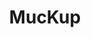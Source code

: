 ---
layout: "category-page"
title: "MucKup"
description: "Tải miễn phí file đồ hoạ vector MucKup png jpg pdf ai crd..."
permalink: "/category/mockup/"
image: "/assets/images/affiliates.jpg"
color: "#121826"
---